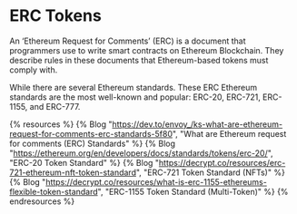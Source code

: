 # ERC Tokens

An ‘Ethereum Request for Comments’ (ERC) is a document that programmers use to write smart contracts on Ethereum Blockchain. They describe rules in these documents that Ethereum-based tokens must comply with.

While there are several Ethereum standards. These ERC Ethereum standards are the most well-known and popular: ERC-20, ERC-721, ERC-1155, and ERC-777.

{% resources %}
  {% Blog "https://dev.to/envoy_/ks-what-are-ethereum-request-for-comments-erc-standards-5f80", "What are Ethereum request for comments (ERC) Standards" %}
  {% Blog "https://ethereum.org/en/developers/docs/standards/tokens/erc-20/", "ERC-20 Token Standard" %}
  {% Blog "https://decrypt.co/resources/erc-721-ethereum-nft-token-standard", "ERC-721 Token Standard (NFTs)" %}
  {% Blog "https://decrypt.co/resources/what-is-erc-1155-ethereums-flexible-token-standard", "ERC-1155 Token Standard (Multi-Token)" %}
{% endresources %}
